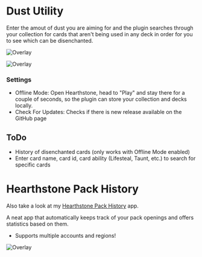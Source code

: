 # Dust Utility
Enter the amout of dust you are aiming for and the plugin searches through your collection for cards that aren't being used in any deck in order for you to see which can be disenchanted.

![Overlay](https://i.imgur.com/tIDgbNL.png)

![Overlay](https://i.imgur.com/zxdXdwf.png)

### Settings
* Offline Mode: Open Hearthstone, head to "Play" and stay there for a couple of seconds, so the plugin can store your collection and decks locally.
* Check For Updates: Checks if there is new release available on the GitHub page

## ToDo
* History of disenchanted cards (only works with Offline Mode enabled)
* Enter card name, card id, card ability (Lifesteal, Taunt, etc.) to search for specific cards


# Hearthstone Pack History
Also take a look at my [Hearthstone Pack History](https://github.com/CLJunge/Spawn.HearthstonePackHistory) app.

A neat app that automatically keeps track of your pack openings and offers statistics based on them.
* Supports multiple accounts and regions!

![Overlay](https://i.imgur.com/RYQOYCe.png)
